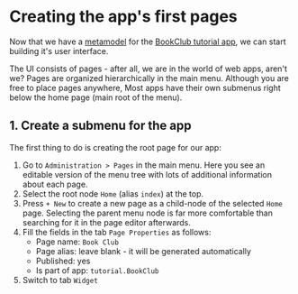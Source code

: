 # Creating the app's first pages

Now that we have a [metamodel](4_Generating_a_model_from_an_SQL_schema.md) for the [BookClub tutorial app](index.md), we can start building it's user interface. 

The UI consists of pages - after all, we are in the world of web apps, aren't we? Pages are organized hierarchically in the main menu. Although you are free to place pages anywhere, Most apps have their own submenus right below the home page (main root of the menu).

## 1. Create a submenu for the app

The first thing to do is creating the root page for our app:

1. Go to `Administration > Pages` in the main menu. Here you see an editable version of the menu tree with lots of additional information about each page.
2. Select the root node `Home` (alias `index`) at the top. 
3. Press `+ New` to create a new page as a child-node of the selected `Home` page. Selecting the parent menu node is far more comfortable than searching for it in the page editor afterwards.
4. Fill the fields in the tab `Page Properties` as follows:
	- Page name: `Book Club`
	- Page alias: leave blank - it will be generated automatically
	- Published: yes
	- Is part of app: `tutorial.BookClub`
5. Switch to tab `Widget`

